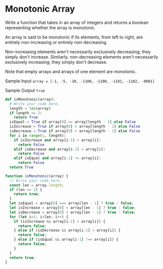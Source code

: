 # Monotonic Array

  Write a function that takes in an array of integers and returns a boolean
  representing whether the array is monotonic.
  
  An array is said to be monotonic if its elements, from left to right, are
  entirely non-increasing or entirely non-decreasing.
  
  Non-increasing elements aren't necessarily exclusively decreasing; they simply
  don't increase. Similarly, non-decreasing elements aren't necessarily
  exclusively increasing; they simply don't decrease.
  
  Note that empty arrays and arrays of one element are monotonic.
  
  Sample Input
  ```array = [-1, -5, -10, -1100, -1100, -1101, -1102, -9001]```
  
  Sample Output
  ```true```
  
```python
def isMonotonic(array):
  # Write your code here.
  length = len(array)
  if length <= 2:
    return True
  isEqual = True if array[0] == array[length - 1] else False
  isIncrease = True if array[0] < array[length - 1] else False
  isDecrease = True if array[0] > array[length - 1] else False
  for i in range(1, length):
    if isIncrease and array[i-1] > array[i]:
      return False
    elif isDecrease and array[i-1] < array[i]:
      return False
    elif isEqual and array[i-1] != array[i]:
      return False
  return True
```
```javascript
function isMonotonic(array) {
  // Write your code here.
  const len = array.length;
  if (len <= 2) {
    return true;
  }
  let isEqual = array[0] === array[len - 1] ? true : false;
  let isIncrease = array[0] < array[len - 1] ? true : false;
  let isDecrease = array[0] > array[len - 1] ? true : false;
  for (let i=1; i<len; i++) {
    if (isIncrease && array[i-1] > array[i]) {
      return false;
    } else if (isDecrease && array[i-1] < array[i]) {
      return false;
    } else if (isEqual && array[i-1] !== array[i]) {
      return false;
    }
  }
  return true;
}
```
